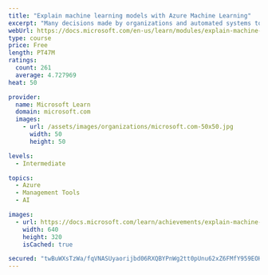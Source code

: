 ```yaml
---
title: "Explain machine learning models with Azure Machine Learning"
excerpt: "Many decisions made by organizations and automated systems today are based on predictions made by machine learning models. It's increasingly important to be able to understand the factors that influence the predictions models make."
webUrl: https://docs.microsoft.com/en-us/learn/modules/explain-machine-learning-models-with-azure-machine-learning/
type: course
price: Free
length: PT47M
ratings:
  count: 261
  average: 4.727969
heat: 50

provider:
  name: Microsoft Learn
  domain: microsoft.com
  images:
    - url: /assets/images/organizations/microsoft.com-50x50.jpg
      width: 50
      height: 50

levels:
  - Intermediate

topics:
  - Azure
  - Management Tools
  - AI

images:
  - url: https://docs.microsoft.com/learn/achievements/explain-machine-learning-models-with-azure-machine-learning-social.png
    width: 640
    height: 320
    isCached: true

secured: "twBuWXsTzWa/fqVNASUyaorijbd06RXQBYPnWg2tt0pUnu62xZ6FMfY959EOHIau84FenUYtvPLVDora46FLGVnIlADnsye1xm5B7LutnY9AoPmkAWhMkDnmJhwS9TrhGLOnuhxj3jKeC7xDdS6ypO2newvh2l8uAto2OrG90NhIUmJmH0gAD1qD2zn6dnsSq3tBlDOQNuL13Zp2iNSo+zjPH8F/D9ZtmuC59sBxZilkK1QKXWt5AP4pJJbPOyMTXZQLIiJyQF6Rqz4MrJxo9YA5B79RmJEQ8ebXw8bGUT8AsPAt7+GiEOL8R0oyrSDxlbSScmBVClxkW/G+xDH7yfJoTwFi6Dr2Ts+T7yfQj5ya3pvY35ZGt7pSKRWsnIEff8cxRXB3rPL6gCStcBMdLuYYCkACmBk+upAIlSp7Li4=;gS4nXZB2/J8rjKUbzou7rg=="
---
```


